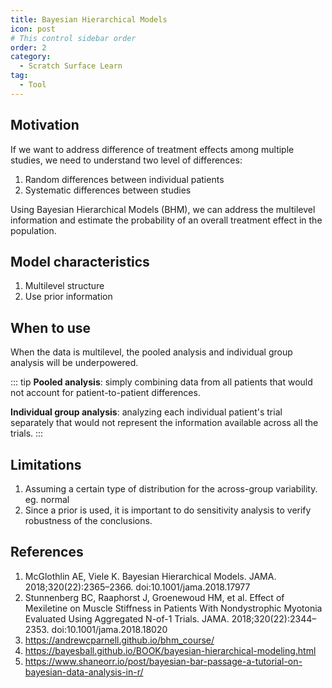 ```yaml
---
title: Bayesian Hierarchical Models
icon: post
# This control sidebar order
order: 2
category:
  - Scratch Surface Learn
tag:
  - Tool
---
```


## Motivation
If we want to address difference of treatment effects among multiple studies, we need to understand two level of differences:
1. Random differences between individual patients
2. Systematic differences between studies

Using Bayesian Hierarchical Models (BHM), we can address the multilevel information and estimate the probability of an overall treatment effect in the population.

## Model characteristics
1. Multilevel structure
2. Use prior information

## When to use
When the data is multilevel, the pooled analysis and individual group analysis will be underpowered.

::: tip 
**Pooled analysis**: simply combining data from all patients that would not account for patient-to-patient differences.

**Individual group analysis**: analyzing each individual patient's trial separately that would not represent the information available across all the trials. 
:::

## Limitations
1. Assuming a certain type of distribution for the across-group variability. eg. normal
2. Since a prior is used, it is important to do sensitivity analysis to verify robustness of the conclusions.


## References
1. McGlothlin AE, Viele K. Bayesian Hierarchical Models. JAMA. 2018;320(22):2365–2366. doi:10.1001/jama.2018.17977
2. Stunnenberg BC, Raaphorst J, Groenewoud HM, et al. Effect of Mexiletine on Muscle Stiffness in Patients With Nondystrophic Myotonia Evaluated Using Aggregated N-of-1 Trials. JAMA. 2018;320(22):2344–2353. doi:10.1001/jama.2018.18020
3. https://andrewcparnell.github.io/bhm_course/
4. https://bayesball.github.io/BOOK/bayesian-hierarchical-modeling.html
5. https://www.shaneorr.io/post/bayesian-bar-passage-a-tutorial-on-bayesian-data-analysis-in-r/

